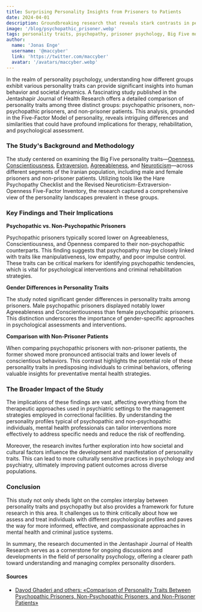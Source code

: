 ```yaml
---
title: Surprising Personality Insights from Prisoners to Patients
date: 2024-04-01
description: Groundbreaking research that reveals stark contrasts in personality traits between psychopathic prisoners, non-psychopathic prisoners, and general patients, offering new insights into human behavior and psychology.
image: '/blog/psychopathic_prisoner.webp'
tags: personality traits, psychopathy, prisoner psychology, Big Five model, mental health research, psychopathic behavior, gender differences in psychology, psychological assessment, criminal rehabilitation, personality disorders, agreeableness, conscientiousness, openness, extraversion, neuroticism
author:
  name: 'Jonas Enge'
  username: '@maccyber'
  link: 'https://twitter.com/maccyber'
  avatar: '/avatars/maccyber.webp'
---
```


In the realm of personality psychology, understanding how different groups exhibit various personality traits can provide significant insights into human behavior and societal dynamics. A fascinating study published in the Jentashapir Journal of Health Research offers a detailed comparison of personality traits among three distinct groups: psychopathic prisoners, non-psychopathic prisoners, and non-prisoner patients. This analysis, grounded in the Five-Factor Model of personality, reveals intriguing differences and similarities that could have profound implications for therapy, rehabilitation, and psychological assessment.

### The Study's Background and Methodology

The study centered on examining the Big Five personality traits—[Openness](/articles/openness_to_experience), [Conscientiousness](/articles/conscientiousness), [Extraversion](/articles/extraversion), [Agreeableness](/articles/agreeableness), and [Neuroticism](/articles/neuroticism)—across different segments of the Iranian population, including male and female prisoners and non-prisoner patients. Utilizing tools like the Hare Psychopathy Checklist and the Revised Neuroticism-Extraversion-Openness Five-Factor Inventory, the research captured a comprehensive view of the personality landscapes prevalent in these groups.

### Key Findings and Their Implications

**Psychopathic vs. Non-Psychopathic Prisoners**

Psychopathic prisoners typically scored lower on Agreeableness, Conscientiousness, and Openness compared to their non-psychopathic counterparts. This finding suggests that psychopathy may be closely linked with traits like manipulativeness, low empathy, and poor impulse control. These traits can be critical markers for identifying psychopathic tendencies, which is vital for psychological interventions and criminal rehabilitation strategies.

**Gender Differences in Personality Traits**

The study noted significant gender differences in personality traits among prisoners. Male psychopathic prisoners displayed notably lower Agreeableness and Conscientiousness than female psychopathic prisoners. This distinction underscores the importance of gender-specific approaches in psychological assessments and interventions.

**Comparison with Non-Prisoner Patients**

When comparing psychopathic prisoners with non-prisoner patients, the former showed more pronounced antisocial traits and lower levels of conscientious behaviors. This contrast highlights the potential role of these personality traits in predisposing individuals to criminal behaviors, offering valuable insights for preventative mental health strategies.

### The Broader Impact of the Study

The implications of these findings are vast, affecting everything from the therapeutic approaches used in psychiatric settings to the management strategies employed in correctional facilities. By understanding the personality profiles typical of psychopathic and non-psychopathic individuals, mental health professionals can tailor interventions more effectively to address specific needs and reduce the risk of reoffending.

Moreover, the research invites further exploration into how societal and cultural factors influence the development and manifestation of personality traits. This can lead to more culturally sensitive practices in psychology and psychiatry, ultimately improving patient outcomes across diverse populations.

### Conclusion

This study not only sheds light on the complex interplay between personality traits and psychopathy but also provides a framework for future research in this area. It challenges us to think critically about how we assess and treat individuals with different psychological profiles and paves the way for more informed, effective, and compassionate approaches in mental health and criminal justice systems.

In summary, the research documented in the Jentashapir Journal of Health Research serves as a cornerstone for ongoing discussions and developments in the field of personality psychology, offering a clearer path toward understanding and managing complex personality disorders.

#### **Sources**

- [Davod Ghaderi and others: «Comparison of Personality Traits Between Psychopathic Prisoners, Non-Psychopathic Prisoners, and Non-Prisoner Patients»](https://www.researchgate.net/publication/334609634_Comparison_of_Personality_Traits_Between_Psychopathic_Prisoners_Non-Psychopathic_Prisoners_and_Non-Prisoner_Patients)
